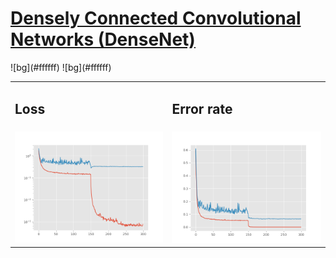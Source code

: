 # [Densely Connected Convolutional Networks (DenseNet)](https://arxiv.org/abs/1608.06993)

<table>
  <tr>
    <td><h2>Loss</h2></td>
    <td><h2>Error rate</h2></td>
  </tr>
  <tr>
      ![bg](#ffffff)<td><img src="result/loss.png" alt="loss" width="400"/></td>
      ![bg](#ffffff)<td><img src="result/error_rate.png" alt="error" width="400"/></td>
    </tr>
</table>